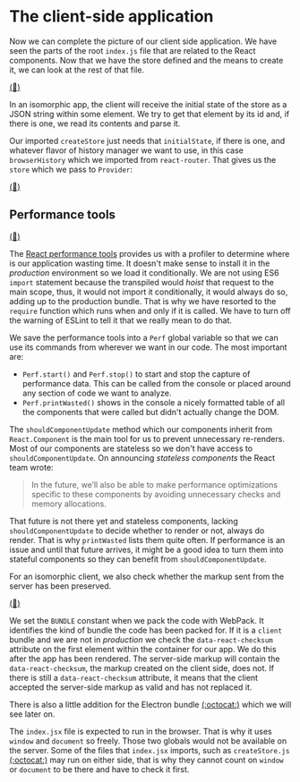 # The client-side application

Now we can complete the picture of our client side application.  We have seen the parts of the root `index.js` file that are related to the React components.  Now that we have the store defined and the means to create it, we can look at the rest of that file.

[(:memo:)](https://github.com/Satyam/book-react-redux/blob/master/client/index.jsx#L17-L23)

In an isomorphic app, the client will receive the initial state of the store as a JSON string within some element.  We try to get that element by its id and, if there is one, we read its contents and parse it.

Our imported `createStore` just needs that `initialState`, if there is one, and whatever flavor of history manager we want to use, in this case `browserHistory` which we imported from `react-router`.  That gives us the `store` which we pass to `Provider`:

[(:memo:)](https://github.com/Satyam/book-react-redux/blob/master/client/index.jsx#L33-L39)

## Performance tools

[(:memo:)](https://github.com/Satyam/book-react-redux/blob/master/client/index.jsx#L11-L15)

The [React performance tools](https://facebook.github.io/react/docs/perf.html) provides us with a profiler to determine where is our application wasting time. It doesn't make sense to install it in the *production* environment so we load it conditionally.  We are not using ES6 `import` statement because the transpiled would *hoist* that request to the main scope, thus, it would not import it conditionally, it would always do so, adding up to the production bundle.  That is why we have resorted to the `require` function which runs when and only if it is called.  We have to turn off the warning of ESLint to tell it that we really mean to do that.

We save the performance tools into a `Perf` global variable so that we can use its commands from wherever we want in our code.  The most important are:

* `Perf.start()` and `Perf.stop()` to start and stop the capture of performance data. This can be called from the console or placed around any section of code we want to analyze.
* `Perf.printWasted()` shows in the console a nicely formatted table of all the components that were called but didn't actually change the DOM.

The `shouldComponentUpdate` method which our components inherit from `React.Component` is the main tool for us to prevent unnecessary re-renders. Most of our components are stateless so we don't have access to `shouldComponentUpdate`.  On announcing *stateless components* the React team wrote:

> In the future, we’ll also be able to make performance optimizations specific to these components by avoiding unnecessary checks and memory allocations.

That future is not there yet and stateless components, lacking `shouldComponentUpdate` to decide whether to render or not, always do render. That is why `printWasted` lists them quite often. If performance is an issue and until that future arrives, it might be a good idea to turn them into stateful components so they can benefit from `shouldComponentUpdate`.

For an isomorphic client, we also check whether the markup sent from the server has been preserved.

[(:memo:)](https://github.com/Satyam/book-react-redux/blob/master/client/index.jsx#L41-L50)

We set the `BUNDLE` constant when we pack the code with WebPack. It identifies the kind of bundle the code has been packed for.  If it is a `client` bundle and we are not in *production* we check the `data-react-checksum` attribute on the first element within the container for our app. We do this after the app has been rendered.  The server-side markup will contain the `data-react-checksum`, the markup created on the client side, does not.  If there is still a `data-react-checksum` attribute, it means that the client accepted the server-side markup as valid and has not replaced it.

There is also a little addition for the Electron bundle [(:octocat:)](https://github.com/Satyam/book-react-redux/blob/master/client/index.jsx#L27-L29) which we will see later on.

The `index.jsx` file is expected to run in the browser.  That is why it uses `window` and `document` so freely.  Those two globals would not be available on the server.  Some of the files that `index.jsx` imports, such as `createStore.js` [(:octocat:)](https://github.com/Satyam/book-react-redux/blob/master/client/store/createStore.js#L24) may run on either side, that is why they cannot count on `window` or `document` to be there and have to check it first.
